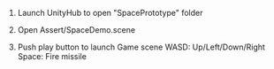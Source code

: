 1. Launch UnityHub to open "SpacePrototype" folder

2. Open Assert/SpaceDemo.scene

3. Push play button to launch Game scene
   WASD: Up/Left/Down/Right
   Space: Fire missile
